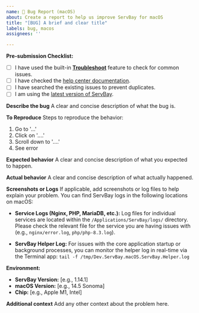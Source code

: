 ```yaml
---
name: 🐞 Bug Report (macOS)
about: Create a report to help us improve ServBay for macOS
title: "[BUG] A brief and clear title"
labels: bug, macos
assignees: ''

---
```


**Pre-submission Checklist:**

- [ ] I have used the built-in [**Troubleshoot**](https://support.servbay.com/faq/troubleshooting) feature to check for common issues.
- [ ] I have checked the [help center documentation](https://support.servbay.com/).
- [ ] I have searched the existing issues to prevent duplicates.
- [ ] I am using the [latest version of ServBay](https://www.servbay.com/download/).

**Describe the bug**
A clear and concise description of what the bug is.

**To Reproduce**
Steps to reproduce the behavior:
1. Go to '...'
2. Click on '....'
3. Scroll down to '....'
4. See error

**Expected behavior**
A clear and concise description of what you expected to happen.

**Actual behavior**
A clear and concise description of what actually happened.

**Screenshots or Logs**
If applicable, add screenshots or log files to help explain your problem. You can find ServBay logs in the following locations on macOS:

- **Service Logs (Nginx, PHP, MariaDB, etc.):**
  Log files for individual services are located within the `/Applications/ServBay/logs/` directory. Please check the relevant file for the service you are having issues with (e.g., `nginx/error.log`, `php/php-8.3.log`).

- **ServBay Helper Log:**
  For issues with the core application startup or background processes, you can monitor the helper log in real-time via the Terminal app:
  `tail -f /tmp/Dev.ServBay.macOS.ServBay.Helper.log`

**Environment:**
 - **ServBay Version:** [e.g., 1.14.1]
 - **macOS Version:** [e.g., 14.5 Sonoma]
 - **Chip:** [e.g., Apple M1, Intel]

**Additional context**
Add any other context about the problem here.
